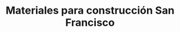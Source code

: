 ---
title: "Materiales para construcción San Francisco"
url: /oaxaca-de-juarez/materiales-para-construccion-san-francisco/
shop: comercio
---